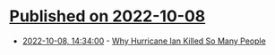 # [Published on 2022-10-08](index.md)

* [2022-10-08, 14:34:00](https://news.slashdot.org/story/22/10/07/2217226/why-hurricane-ian-killed-so-many-people?utm_source=rss1.0mainlinkanon&utm_medium=feed) - [Why Hurricane Ian Killed So Many People](https://news.slashdot.org/story/22/10/07/2217226/why-hurricane-ian-killed-so-many-people?utm_source=rss1.0mainlinkanon&utm_medium=feed)

